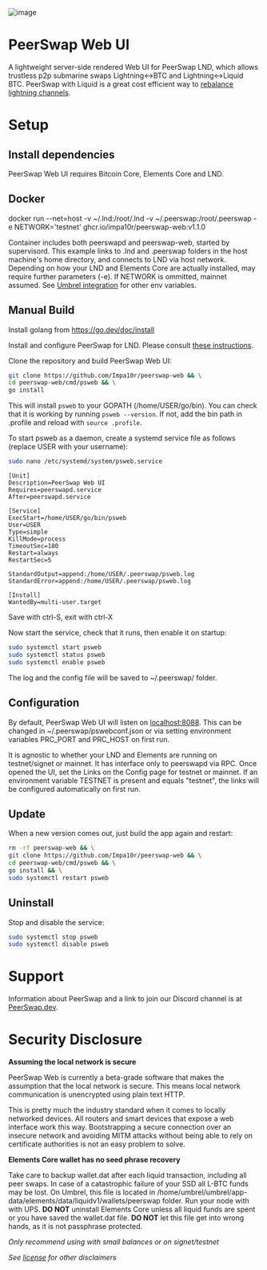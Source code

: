 ![image](https://github.com/Impa10r/peerswap-web/assets/101550606/dce5120d-78ab-473d-b13c-71e55d3f6995)

# PeerSwap Web UI

A lightweight server-side rendered Web UI for PeerSwap LND, which allows trustless p2p submarine swaps Lightning<->BTC and Lightning<->Liquid BTC. PeerSwap with Liquid is a great cost efficient way to [rebalance lightning channels](https://medium.com/@goryachev/liquid-rebalancing-of-lightning-channels-2dadf4b2397a).

# Setup

## Install dependencies

PeerSwap Web UI requires Bitcoin Core, Elements Core and LND.

## Docker

docker run --net=host -v ~/.lnd:/root/.lnd -v ~/.peerswap:/root/.peerswap -e NETWORK='testnet' ghcr.io/impa10r/peerswap-web:v1.1.0

Container includes both peerswapd and peerswap-web, started by supervisord. This example links to .lnd and .peerswap folders in the host machine's home directory, and connects to LND via host network. Depending on how your LND and Elements Core are actually installed, may require further parameters (-e). If NETWORK is ommitted, mainnet assumed. See [Umbrel integration](https://github.com/Impa10r/umbrel-apps/blob/master/peerswap/docker-compose.yml) for other env variables.


## Manual Build

Install golang from https://go.dev/doc/install

Install and configure PeerSwap for LND. Please consult [these instructions](https://github.com/ElementsProject/peerswap/blob/master/docs/setup_lnd.md).

Clone the repository and build PeerSwap Web UI:

```bash
git clone https://github.com/Impa10r/peerswap-web && \
cd peerswap-web/cmd/psweb && \
go install
```

This will install `psweb` to your GOPATH (/home/USER/go/bin). You can check that it is working by running `psweb --version`. If not, add the bin path in .profile and reload with `source .profile`.

To start psweb as a daemon, create a systemd service file as follows (replace USER with your username):

```bash
sudo nano /etc/systemd/system/psweb.service
```
```
[Unit]
Description=PeerSwap Web UI
Requires=peerswapd.service
After=peerswapd.service

[Service]
ExecStart=/home/USER/go/bin/psweb
User=USER
Type=simple
KillMode=process
TimeoutSec=180
Restart=always
RestartSec=5

StandardOutput=append:/home/USER/.peerswap/psweb.log
StandardError=append:/home/USER/.peerswap/psweb.log

[Install]
WantedBy=multi-user.target
```
Save with ctrl-S, exit with ctrl-X

Now start the service, check that it runs, then enable it on startup:

```bash
sudo systemctl start psweb
sudo systemctl status psweb
sudo systemctl enable psweb
```

The log and the config file will be saved to ~/.peerswap/ folder. 

## Configuration

By default, PeerSwap Web UI will listen on [localhost:8088](localhost:8088). This can be changed in ~/.peerswap/pswebconf.json or via setting environment variables PRC_PORT and PRC_HOST on first run.

It is agnostic to whether your LND and Elements are running on testnet/signet or mainnet. It has interface only to peerswapd via RPC. Once opened the UI, set the Links on the Config page for testnet or mainnet. If an environment variable TESTNET is present and equals "testnet", the links will be configured automatically on first run.

## Update

When a new version comes out, just build the app again and restart:

```bash
rm -rf peerswap-web && \
git clone https://github.com/Impa10r/peerswap-web && \
cd peerswap-web/cmd/psweb && \
go install && \
sudo systemctl restart psweb
```

## Uninstall

Stop and disable the service:

```bash
sudo systemctl stop psweb
sudo systemctl disable psweb
```

# Support

Information about PeerSwap and a link to join our Discord channel is at [PeerSwap.dev](https://peerswap.dev).

# Security Disclosure

**Assuming the local network is secure**

PeerSwap Web is currently a beta-grade software that makes the assumption that the local network is secure. This means local network communication is unencrypted using plain text HTTP. 

This is pretty much the industry standard when it comes to locally networked devices. All routers and smart devices that expose a web interface work this way. Bootstrapping a secure connection over an insecure network and avoiding MITM attacks without being able to rely on certificate authorities is not an easy problem to solve.

**Elements Core wallet has no seed phrase recovery**

Take care to backup wallet.dat after each liquid transaction, including all peer swaps. In case of a catastrophic failure of your SSD all L-BTC funds may be lost. On Umbrel, this file is located in /home/umbrel/umbrel/app-data/elements/data/liquidv1/wallets/peerswap folder. Run your node with with UPS. **DO NOT** uninstall Elements Core unless all liquid funds are spent or you have saved the wallet.dat file. **DO NOT** let this file get into wrong hands, as it is not passphrase protected. 

*Only recommend using with small balances or on signet/testnet*

*See [license](/LICENSE) for other disclaimers*

